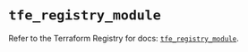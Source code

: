 # `tfe_registry_module`

Refer to the Terraform Registry for docs: [`tfe_registry_module`](https://registry.terraform.io/providers/hashicorp/tfe/0.63.0/docs/resources/registry_module).

